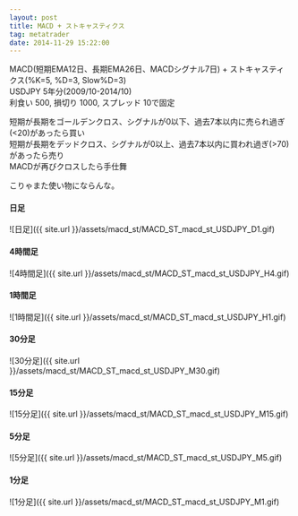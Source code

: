 ```yaml
---
layout: post
title: MACD + ストキャスティクス
tag: metatrader
date: 2014-11-29 15:22:00
---
```


MACD(短期EMA12日、長期EMA26日、MACDシグナル7日) + ストキャスティクス(%K=5, %D=3, Slow%D=3)  
USDJPY 5年分(2009/10-2014/10)  
利食い 500, 損切り 1000, スプレッド 10で固定  

短期が長期をゴールデンクロス、シグナルが0以下、過去7本以内に売られ過ぎ(<20)があったら買い  
短期が長期をデッドクロス、シグナルが0以上、過去7本以内に買われ過ぎ(>70)があったら売り  
MACDが再びクロスしたら手仕舞  

こりゃまた使い物にならんな。

#### 日足
![日足]({{ site.url }}/assets/macd_st/MACD_ST_macd_st_USDJPY_D1.gif)  
  
#### 4時間足
![4時間足]({{ site.url }}/assets/macd_st/MACD_ST_macd_st_USDJPY_H4.gif)  

#### 1時間足
![1時間足]({{ site.url }}/assets/macd_st/MACD_ST_macd_st_USDJPY_H1.gif)  

#### 30分足
![30分足]({{ site.url }}/assets/macd_st/MACD_ST_macd_st_USDJPY_M30.gif)  

#### 15分足
![15分足]({{ site.url }}/assets/macd_st/MACD_ST_macd_st_USDJPY_M15.gif)  

#### 5分足
![5分足]({{ site.url }}/assets/macd_st/MACD_ST_macd_st_USDJPY_M5.gif)  

#### 1分足
![1分足]({{ site.url }}/assets/macd_st/MACD_ST_macd_st_USDJPY_M1.gif)  
  